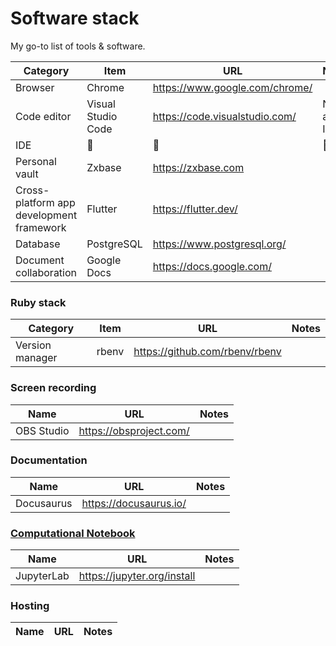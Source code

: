 # Software stack

My go-to list of tools & software.

| Category | Item | URL | Notes |
| -------- | ---- | --- | ----- |
| Browser | Chrome | https://www.google.com/chrome/ | |
| Code editor | Visual Studio Code | https://code.visualstudio.com/ | Not an IDE |
| IDE         | 🛑 | 🛑 | 🛑 |
| Personal vault | Zxbase | https://zxbase.com ||
| Cross-platform app development framework | Flutter | https://flutter.dev/ ||
| Database | PostgreSQL | https://www.postgresql.org/ ||
| Document collaboration | Google Docs | https://docs.google.com/ | |

### Ruby stack
| Category | Item | URL | Notes |
| -------- | ---- | --- | ----- |
| Version manager | rbenv | https://github.com/rbenv/rbenv | |

### Screen recording
| Name | URL | Notes |
| ---- | --- | ----- |
| OBS Studio | https://obsproject.com/ | |


### Documentation
| Name | URL | Notes |
| ---- | --- | ----- |
| Docusaurus | https://docusaurus.io/ | |

### [Computational Notebook](https://martinfowler.com/bliki/ComputationalNotebook.html)
| Name | URL | Notes |
| ---- | --- | ----- |
| JupyterLab | https://jupyter.org/install | |


### Hosting
| Name | URL | Notes |
| ---- | --- | ----- |
